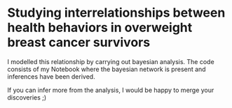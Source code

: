 # Studying interrelationships between health behaviors in overweight breast cancer survivors

I modelled this relationship by carrying out bayesian analysis.
The code consists of my Notebook where the bayesian network is present and inferences have been derived.

If you can infer more from the analysis, I would be happy to merge your discoveries ;)

